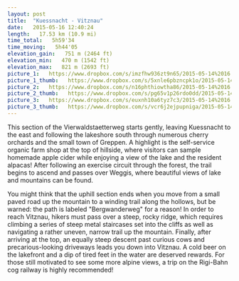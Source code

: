 ```yaml
---
layout: post
title:  "Kuessnacht - Vitznau"
date:   2015-05-16 12:40:24
length:   17.53 km (10.9 mi)
time_total:   5h59'34
time_moving:   5h44'05
elevation_gain:   751 m (2464 ft)
elevation_min:   470 m (1542 ft)
elevation_max:   821 m (2693 ft)
picture_1:   https://www.dropbox.com/s/imzfhw936zt9n65/2015-05-14%2016.02.53.jpg?dl=1
picture_1_thumb:   https://www.dropbox.com/s/5xnle6pbzncpk1o/2015-05-14%2016.02.53-thumb.jpg?dl=1
picture_2:   https://www.dropbox.com/s/n16phthiowtha86/2015-05-14%2016.03.05.jpg?dl=1
picture_2_thumb:   https://www.dropbox.com/s/pg65v1p26rdo0dd/2015-05-14%2016.03.05-thumb.jpg?dl=1
picture_3:   https://www.dropbox.com/s/euxnh10a6tyz7c3/2015-05-14%2016.13.08.jpg?dl=1
picture_3_thumb:   https://www.dropbox.com/s/vcr6j2ejpupniga/2015-05-14%2016.13.08-thumb.jpg?dl=1
---
```

This section of the Vierwaldstaetterweg starts gently, leaving Kuessnacht to the east and following the lakeshore south through numerous cherry orchards and the small town of Greppen. A highlight is the self-service organic farm shop at the top of hillside, where visitors can sample homemade apple cider while enjoying a view of the lake and the resident alpacas! After following an exercise circuit through the forest, the trail begins to ascend and passes over Weggis, where beautiful views of lake and mountains can be found.

You might think that the uphill section ends when you move from a small paved road up the mountain to a winding trail along the hollows, but be warned: the path is labeled "Bergwanderweg" for a reason! In order to reach Vitznau, hikers must pass over a steep, rocky ridge, which requires climbing a series of steep metal staircases set into the cliffs as well as navigating a rather uneven, narrow trail up the mountain. Finally, after arriving at the top, an equally steep descent past curious cows and precarious-looking driveways leads you down into Vitznau. A cold beer on the lakefront and a dip of tired feet in the water are deserved rewards. For those still motivated to see some more alpine views, a trip on the Rigi-Bahn cog railway is highly recommended!
